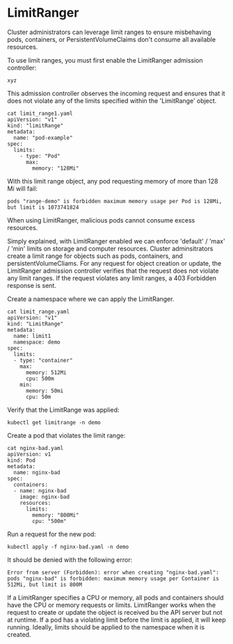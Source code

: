 # LimitRanger
Cluster administrators can leverage limit ranges to ensure misbehaving pods, containers, or PersistentVolumeClaims don't consume all available resources.

To use limit ranges, you must first enable the LimitRanger admission controller:
```
xyz
```

This admission controller observes the incoming request and ensures that it does not violate any of the limits specified within the 'LimitRange' object.

```
cat limit_range1.yaml
apiVersion: "v1"
kind: "limitRange"
metadata:
  name: "pod-example"
spec:
  limits:
    - type: "Pod"
      max:
        memory: "128Mi"
```

With this limit range object, any pod requesting memory of more than 128 Mi will fail:

```
pods "range-demo" is forbidden maximum memory usage per Pod is 128Mi, but limit is 1073741824
```

When using LimitRanger, malicious pods cannot consume excess resources.

Simply explained, with LimitRanger enabled we can enforce 'default' / 'max' / 'min' limits on storage and computer resources. 
Cluster adminsitrators create a limit range for objects such as pods, containers, and persistentVolumeCliams. 
For any request for object creation or update, the LimitRanger admission controller verifies that the request does not violate any limit ranges. 
If the request violates any limit ranges, a 403 Forbidden response is sent.

Create a namespace where we can apply the LimitRanger.

```
cat limit_range.yaml
apiVersion: "v1"
kind: "LimitRange"
metadata:
  name: limit1
  namespace: demo
spec:
  limits:
  - type: "container"
    max:
      memory: 512Mi
      cpu: 500m
    min:
      memory: 50mi
      cpu: 50m
```

Verify that the LimitRange was applied:

```
kubectl get limitrange -n demo
```

Create a pod that violates the limit range:

```
cat nginx-bad.yaml
apiVersion: v1
kind: Pod
metadata:
  name: nginx-bad
spec:
  containers:
  - name: nginx-bad
    image: nginx-bad
    resources:
      limits:
        memory: "800Mi"
        cpu: "500m"
```

Run a request for the new pod:

```
kubectl apply -f nginx-bad.yaml -n demo
```

It should be denied with the following error:

```
Error from server (Forbidden): error when creating "nginx-bad.yaml": pods "nginx-bad" is forbidden: maximum memory usage per Container is 512Mi, but limit is 800M
```

If a LimitRanger specifies a CPU or memory, all pods and containers should have the CPU or memory requests or limits. LimitRanger works when the request to create or update the object is received bu the API server but not at runtime. If a pod has a violating limit before the limit is applied, it will keep running. Ideally, limits should be applied to the namespace when it is created.

